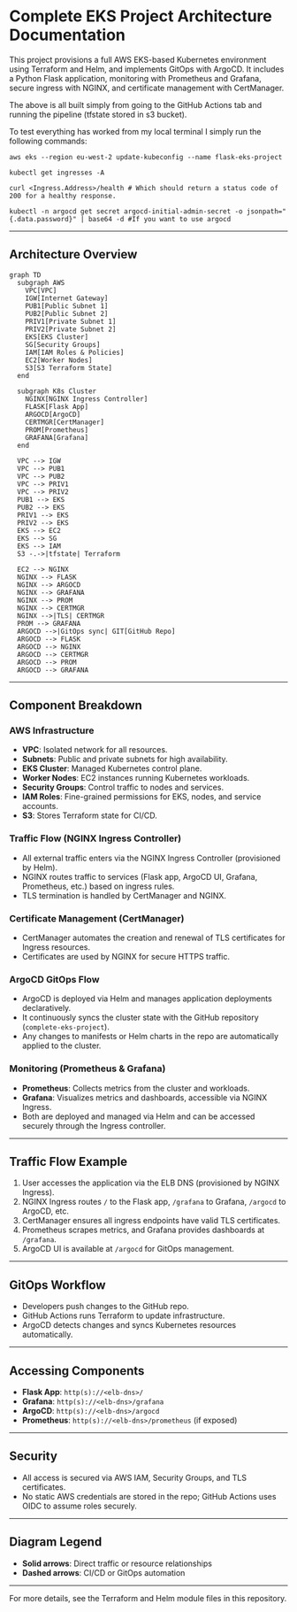 # Complete EKS Project Architecture Documentation

This project provisions a full AWS EKS-based Kubernetes environment using Terraform and Helm, and implements GitOps with ArgoCD. It includes a Python Flask application, monitoring with Prometheus and Grafana, secure ingress with NGINX, and certificate management with CertManager.

The above is all built simply from going to the GitHub Actions tab and running the pipeline (tfstate stored in s3 bucket).

To test everything has worked from my local terminal I simply run the following commands:

```
aws eks --region eu-west-2 update-kubeconfig --name flask-eks-project

kubectl get ingresses -A

curl <Ingress.Address>/health # Which should return a status code of 200 for a healthy response.
 
kubectl -n argocd get secret argocd-initial-admin-secret -o jsonpath="{.data.password}" | base64 -d #If you want to use argocd
```

---

## **Architecture Overview**

```mermaid
graph TD
  subgraph AWS
    VPC[VPC]
    IGW[Internet Gateway]
    PUB1[Public Subnet 1]
    PUB2[Public Subnet 2]
    PRIV1[Private Subnet 1]
    PRIV2[Private Subnet 2]
    EKS[EKS Cluster]
    SG[Security Groups]
    IAM[IAM Roles & Policies]
    EC2[Worker Nodes]
    S3[S3 Terraform State]
  end

  subgraph K8s Cluster
    NGINX[NGINX Ingress Controller]
    FLASK[Flask App]
    ARGOCD[ArgoCD]
    CERTMGR[CertManager]
    PROM[Prometheus]
    GRAFANA[Grafana]
  end

  VPC --> IGW
  VPC --> PUB1
  VPC --> PUB2
  VPC --> PRIV1
  VPC --> PRIV2
  PUB1 --> EKS
  PUB2 --> EKS
  PRIV1 --> EKS
  PRIV2 --> EKS
  EKS --> EC2
  EKS --> SG
  EKS --> IAM
  S3 -.->|tfstate| Terraform

  EC2 --> NGINX
  NGINX --> FLASK
  NGINX --> ARGOCD
  NGINX --> GRAFANA
  NGINX --> PROM
  NGINX --> CERTMGR
  NGINX -->|TLS| CERTMGR
  PROM --> GRAFANA
  ARGOCD -->|GitOps sync| GIT[GitHub Repo]
  ARGOCD --> FLASK
  ARGOCD --> NGINX
  ARGOCD --> CERTMGR
  ARGOCD --> PROM
  ARGOCD --> GRAFANA
```

---

## **Component Breakdown**

### **AWS Infrastructure**
- **VPC**: Isolated network for all resources.
- **Subnets**: Public and private subnets for high availability.
- **EKS Cluster**: Managed Kubernetes control plane.
- **Worker Nodes**: EC2 instances running Kubernetes workloads.
- **Security Groups**: Control traffic to nodes and services.
- **IAM Roles**: Fine-grained permissions for EKS, nodes, and service accounts.
- **S3**: Stores Terraform state for CI/CD.

### **Traffic Flow (NGINX Ingress Controller)**
- All external traffic enters via the NGINX Ingress Controller (provisioned by Helm).
- NGINX routes traffic to services (Flask app, ArgoCD UI, Grafana, Prometheus, etc.) based on ingress rules.
- TLS termination is handled by CertManager and NGINX.

### **Certificate Management (CertManager)**
- CertManager automates the creation and renewal of TLS certificates for Ingress resources.
- Certificates are used by NGINX for secure HTTPS traffic.

### **ArgoCD GitOps Flow**
- ArgoCD is deployed via Helm and manages application deployments declaratively.
- It continuously syncs the cluster state with the GitHub repository (`complete-eks-project`).
- Any changes to manifests or Helm charts in the repo are automatically applied to the cluster.

### **Monitoring (Prometheus & Grafana)**
- **Prometheus**: Collects metrics from the cluster and workloads.
- **Grafana**: Visualizes metrics and dashboards, accessible via NGINX Ingress.
- Both are deployed and managed via Helm and can be accessed securely through the Ingress controller.

---

## **Traffic Flow Example**
1. User accesses the application via the ELB DNS (provisioned by NGINX Ingress).
2. NGINX Ingress routes `/` to the Flask app, `/grafana` to Grafana, `/argocd` to ArgoCD, etc.
3. CertManager ensures all ingress endpoints have valid TLS certificates.
4. Prometheus scrapes metrics, and Grafana provides dashboards at `/grafana`.
5. ArgoCD UI is available at `/argocd` for GitOps management.

---

## **GitOps Workflow**
- Developers push changes to the GitHub repo.
- GitHub Actions runs Terraform to update infrastructure.
- ArgoCD detects changes and syncs Kubernetes resources automatically.

---

## **Accessing Components**
- **Flask App**: `http(s)://<elb-dns>/`
- **Grafana**: `http(s)://<elb-dns>/grafana`
- **ArgoCD**: `http(s)://<elb-dns>/argocd`
- **Prometheus**: `http(s)://<elb-dns>/prometheus` (if exposed)

---

## **Security**
- All access is secured via AWS IAM, Security Groups, and TLS certificates.
- No static AWS credentials are stored in the repo; GitHub Actions uses OIDC to assume roles securely.

---

## **Diagram Legend**
- **Solid arrows**: Direct traffic or resource relationships
- **Dashed arrows**: CI/CD or GitOps automation

---

For more details, see the Terraform and Helm module files in this repository.